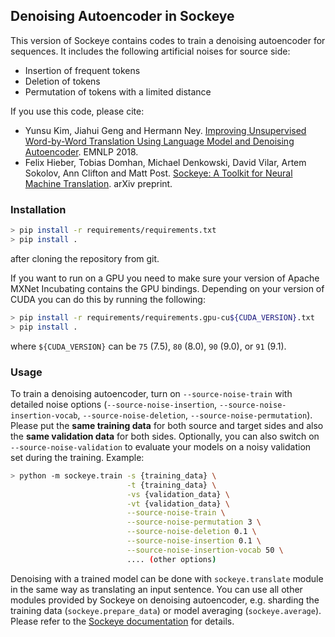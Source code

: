 ## Denoising Autoencoder in Sockeye

This version of Sockeye contains codes to train a denoising autoencoder for sequences. It includes the following artificial noises for source side:

- Insertion of frequent tokens
- Deletion of tokens
- Permutation of tokens with a limited distance

If you use this code, please cite:

- Yunsu Kim, Jiahui Geng and Hermann Ney. [Improving Unsupervised Word-by-Word Translation Using Language Model and Denoising Autoencoder](https://www-i6.informatik.rwth-aachen.de/publications/download/1075/Kim-EMNLP-2018.pdf). EMNLP 2018.
- Felix Hieber, Tobias Domhan, Michael Denkowski, David Vilar, Artem Sokolov, Ann Clifton and Matt Post. [Sockeye: A Toolkit for Neural Machine Translation](https://arxiv.org/abs/1712.05690). arXiv preprint.

### Installation

```bash
> pip install -r requirements/requirements.txt
> pip install .
```
after cloning the repository from git.

If you want to run on a GPU you need to make sure your version of Apache MXNet
Incubating contains the GPU bindings. Depending on your version of CUDA you can do this by
running the following:

```bash
> pip install -r requirements/requirements.gpu-cu${CUDA_VERSION}.txt
> pip install .
```
where `${CUDA_VERSION}` can be `75` (7.5), `80` (8.0), `90` (9.0), or `91` (9.1).

### Usage

To train a denoising autoencoder, turn on `--source-noise-train` with detailed noise options (`--source-noise-insertion`, `--source-noise-insertion-vocab`, `--source-noise-deletion`, `--source-noise-permutation`). Please put the **same training data** for both source and target sides and also the **same validation data** for both sides. Optionally, you can also switch on `--source-noise-validation` to evaluate your models on a noisy validation set during the training. Example:
```bash
> python -m sockeye.train -s {training_data} \
                          -t {training_data} \
                          -vs {validation_data} \
                          -vt {validation_data} \
                          --source-noise-train \
                          --source-noise-permutation 3 \
                          --source-noise-deletion 0.1 \
                          --source-noise-insertion 0.1 \
                          --source-noise-insertion-vocab 50 \
                          .... (other options)
```
Denoising with a trained model can be done with `sockeye.translate` module in the same way as translating an input sentence. You can use all other modules provided by Sockeye on denoising autoencoder, e.g. sharding the training data (`sockeye.prepare_data`) or model averaging (`sockeye.average`). Please refer to the [Sockeye documentation](https://awslabs.github.io/sockeye/) for details.

